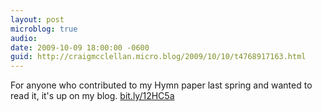 ```yaml
---
layout: post
microblog: true
audio: 
date: 2009-10-09 18:00:00 -0600
guid: http://craigmcclellan.micro.blog/2009/10/10/t4768917163.html
---
```

For anyone who contributed to my Hymn paper last spring and wanted to read it, it's up on my blog. [bit.ly/12HC5a](http://bit.ly/12HC5a)
